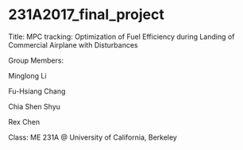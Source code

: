 # 231A2017_final_project

Title: 
MPC tracking: Optimization of Fuel Efficiency during Landing of Commercial Airplane with Disturbances

Group Members: 

  Minglong Li

  Fu-Hsiang Chang

  Chia Shen Shyu

  Rex Chen

Class: 
ME 231A @ University of California, Berkeley 
